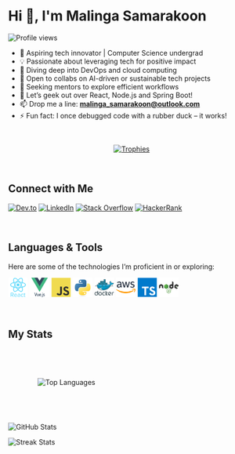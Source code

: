 # Hi 👋, I'm Malinga Samarakoon

  <img src="https://komarev.com/ghpvc/?username=iammalinga&label=Profile%20views&color=0e75b6&style=flat" alt="Profile views" />

- 🚀 Aspiring tech innovator | Computer Science undergrad  
- 💡 Passionate about leveraging tech for positive impact  
- 🌱 Diving deep into DevOps and cloud computing  
- 👯 Open to collabs on AI-driven or sustainable tech projects  
- 🤝 Seeking mentors to explore efficient workflows  
- 💬 Let’s geek out over React, Node.js and Spring Boot!  
- 📫 Drop me a line: **malinga_samarakoon@outlook.com**  
- ⚡ Fun fact: I once debugged code with a rubber duck – it works!  

</br>
<p align="center">
  <a href="https://github.com/ryo-ma/github-profile-trophy"><img src="https://github-profile-trophy.vercel.app/?username=iammalinga&theme=onedark" alt="Trophies" /></a>
</p>

</br>

## Connect with Me

<p align="left">
  <a href="https://dev.to/malinga" target="_blank"><img src="https://raw.githubusercontent.com/rahuldkjain/github-profile-readme-generator/master/src/images/icons/Social/devto.svg" alt="Dev.to" height="40" width="40" padding="10"/></a>
  <a href="https://linkedin.com/in/malinga-samarakoon-b8333527b" target="_blank"><img src="https://raw.githubusercontent.com/rahuldkjain/github-profile-readme-generator/master/src/images/icons/Social/linked-in-alt.svg" alt="LinkedIn" height="40" width="40" padding="10"/></a>
  <a href="https://stackoverflow.com/users/28654830" target="_blank"><img src="https://raw.githubusercontent.com/rahuldkjain/github-profile-readme-generator/master/src/images/icons/Social/stack-overflow.svg" alt="Stack Overflow" height="40" width="40" padding="10"/></a>
  <a href="https://www.hackerrank.com/malinga_samarak1" target="_blank"><img src="https://raw.githubusercontent.com/rahuldkjain/github-profile-readme-generator/master/src/images/icons/Social/hackerrank.svg" alt="HackerRank" height="40" width="40" padding="10"/></a>
</p>
</br>


## Languages & Tools

Here are some of the technologies I’m proficient in or exploring:

<p align="left">
  <img src="https://raw.githubusercontent.com/devicons/devicon/master/icons/react/react-original-wordmark.svg" alt="React" width="40" height="40" title="React" />
  <img src="https://raw.githubusercontent.com/devicons/devicon/master/icons/vuejs/vuejs-original-wordmark.svg" alt="Vue.js" width="40" height="40" title="Vue.js" />
  <img src="https://raw.githubusercontent.com/devicons/devicon/master/icons/javascript/javascript-original.svg" alt="JavaScript" width="40" height="40" title="JavaScript" />
  <img src="https://raw.githubusercontent.com/devicons/devicon/master/icons/python/python-original.svg" alt="Python" width="40" height="40" title="Python" />
  <img src="https://raw.githubusercontent.com/devicons/devicon/master/icons/docker/docker-original-wordmark.svg" alt="Docker" width="40" height="40" title="Docker" />
  <img src="https://raw.githubusercontent.com/devicons/devicon/master/icons/amazonwebservices/amazonwebservices-original-wordmark.svg" alt="AWS" width="40" height="40" title="AWS" />
  <img src="https://raw.githubusercontent.com/devicons/devicon/master/icons/typescript/typescript-original.svg" alt="TypeScript" width="40" height="40" title="TypeScript" />
  <img src="https://raw.githubusercontent.com/devicons/devicon/master/icons/nodejs/nodejs-original-wordmark.svg" alt="Node.js" width="40" height="40" title="Node.js" />
</p>
</br>


## My Stats


<p align="left">
<img
  src="https://github-readme-stats.vercel.app/api/top-langs?username=iammalinga&show_icons=true&locale=en&layout=compact&bg_color=0A192F&title_color=00BFFF&text_color=E6F1FF&icon_color=00BFFF&border_color=1E3A5F&border_radius=15"
  alt="Top Languages"
  style="padding: 60px;"
/>
</p>

<p align="left">
    <img src="https://github-readme-stats.vercel.app/api?username=iammalinga&show_icons=true&locale=en&bg_color=0A192F&title_color=00BFFF&text_color=E6F1FF&icon_color=00BFFF&border_color=1E3A5F&border_radius=15" alt="GitHub Stats" />
</p>

<p align="left">
    <img src="https://github-readme-streak-stats.herokuapp.com/?user=iammalinga&background=0A192F&border=1E3A5F&stroke=00BFFF&ring=00BFFF&fire=00BFFF&currStreakNum=E6F1FF&sideNums=E6F1FF&currStreakLabel=00BFFF&sideLabels=00BFFF&dates=E6F1FF" alt="Streak Stats" />
</p>
</br>
